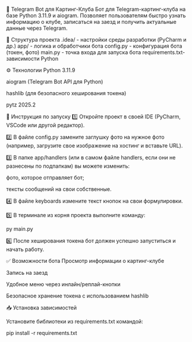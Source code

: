 🏁 Telegram Bot для Картинг-Клуба
Бот для Telegram-картинг-клуба на базе Python 3.11.9 и aiogram.
Позволяет пользователям быстро узнать информацию о клубе, записаться на заезд и получить актуальные данные через Telegram.

📂 Структура проекта
.idea/          - настройки среды разработки (PyCharm и др.)
app/            - логика и обработчики бота
config.py       - конфигурация бота (токен, фото)
main.py         - точка входа для запуска бота
requirements.txt- зависимости Python

⚙️ Технологии
Python 3.11.9

aiogram (Telegram Bot API для Python)

hashlib (для безопасного хеширования токена)

pytz 2025.2

🚀 Инструкция по запуску
1️⃣ Откройте проект в своей IDE (PyCharm, VSCode или другой редактор).

2️⃣ В файле config.py замените заглушку фото на нужное фото (например, загрузите свое изображение на хостинг и вставьте URL).

3️⃣ В папке app/handlers (или в самом файле handlers, если они не разнесены по подпапкам) вы можете изменить:

фото, которое отправляет бот;

тексты сообщений на свои собственные.

4️⃣ В файле keyboards измените текст кнопок на свои формулировки.

5️⃣ В терминале из корня проекта выполните команду:

py main.py

6️⃣ После хеширования токена бот должен успешно запуститься и начать работу.

✅ Возможности бота
Просмотр информации о картинг-клубе

Запись на заезд

Удобное меню через инлайн/реплай-кнопки

Безопасное хранение токена с использованием hashlib

📥 Установка зависимостей

Установите библиотеки из requirements.txt командой:

pip install -r requirements.txt


